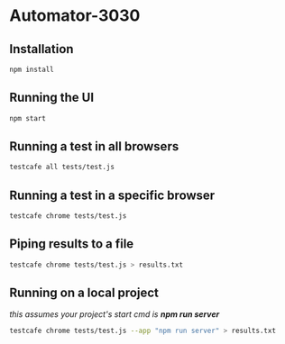 # Automator-3030

## Installation
```bash
npm install
```

## Running the UI
```bash
npm start
```

## Running a test in all browsers
```bash
testcafe all tests/test.js
```

## Running a test in a specific browser
```bash
testcafe chrome tests/test.js
```

## Piping results to a file
```bash
testcafe chrome tests/test.js > results.txt
```

## Running on a local project
_this assumes your project's start cmd is **npm run server**_  
```bash
testcafe chrome tests/test.js --app "npm run server" > results.txt
```
